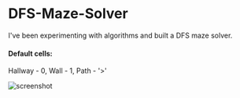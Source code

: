 # DFS-Maze-Solver

I've been experimenting with algorithms and built a DFS maze solver.

#### Default cells: 
Hallway - 0,
Wall - 1,
Path - '>'

![screenshot](https://i.gyazo.com/1d98d22c222b95a7c20b4a68fe9cfcb8.png)
